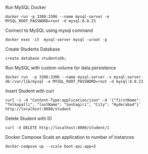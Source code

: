 Run MySQL Docker 

`docker run -p 3306:3306 --name mysql-server -e MYSQL_ROOT_PASSWORD=root -d mysql:8.0.23`

Connect to MySQL using mysql command

`docker exec -it  mysql-server mysql -uroot -p`

Create Students Database 

`create database studentsDb;`

Run MySQL with custom volume for data persistence

`docker run  -p 3306:3306 --name mysql-server -v mysql-server-db:/var/lib/mysql -e MYSQL_ROOT_PASSWORD=root -d mysql:8.0.23`

Insert Student with curl 

`curl -i -H "Content-Type:application/json" -d '{"firstName": "Telkapalli", "lastName": "Seshagiri", "City": "Hyderabad"}' http://localhost:8080/student`


Delete Student with ID

`curl -X DELETE http://localhost:8080/student/1`

Docker Compose Scale an application to number of instances

`docker-compose up --scale boot-api-app=3`